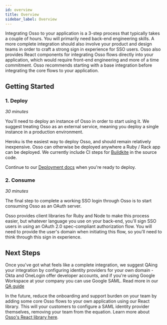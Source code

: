 ```yaml
---
id: overview
title: Overview
sidebar_label: Overview
---
```


Integrating Osso to your application is a 3-step process that typically takes a couple of hours. You will primarily need back-end engineering 
skills. A more complete integration should also involve your product and design teams in order to craft a strong sign in experience for SSO users. 
Osso also provides React components for integrating Osso flows directly into your application, which would require front-end engineering and more 
of a time commitment. Osso recommends starting with a base integration before integrating the core flows to your application.

## Getting Started

### 1. Deploy
_30 minutes_

You'll need to deploy an instance of Osso in order to start using it. We suggest treating Osso as an external service, meaning you deploy a single instance in a production environment.

Heroku is the easiest way to deploy Osso, and should remain relatively inexpensive. Osso can otherwise be deployed anywhere a Ruby / Rack app can be deployed. We currently include CI steps for [Buildkite](https://buildkite.com/) in the source code.

Continue to our [Deployment docs](/docs/integration/deployment) when you're ready to deploy.

### 2. Consume
_30 minutes_

The final step to complete a working SSO login through Osso is to start consuming Osso as an OAuth server.

Osso provides client libraries for Ruby and Node to make this process easier, but whatever language you use on your back-end, you'll sign SSO users in using an OAuth 2.0 spec-compliant authorization flow. You will need to provide the user's domain when initiating this flow, so you'll need to think through this sign in experience.

## Next Steps

Once you've got what feels like a complete integration, we suggest QAing your integration by configuring identity providers for your own domain - Okta and OneLogin offer developer accounts, and if you're using Google Workspace at your company you can use Google SAML. Read more in our [QA guide](/docs/integration/test)

In the future, reduce the onboarding and support burden on your team by adding some core Osso flows to your own application using our React library. This will your customers to configure a SAML identity provider themselves, removing your team from the equation. Learn more about [Osso's React library here](/docs/integration/self-serve-osso-react).


